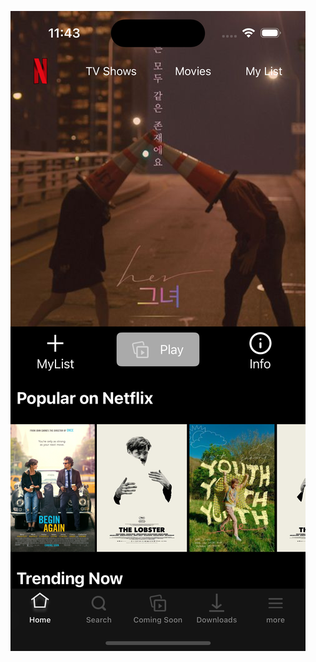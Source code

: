 ![이미지1](https://github.com/3rd-PARD-iOS-PART/iOS_JaeHyeokYoo/blob/main/3st_hw_YooJaeHyeok/Simulator%20Screenshot%20-%20iPhone%2015%20Pro%20-%202024-04-05%20at%2023.43.49.png)
